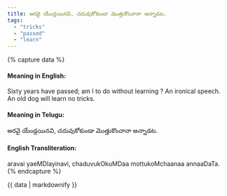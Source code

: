 ```yaml
---
title: అరవై యేండ్లయినవి, చదువుకోకుండా మొత్తుకొంచానా అన్నాడట.
tags:
  - "tricks"
  - "passed"
  - "learn"
---
```


{% capture data %}
#### Meaning in English:
Sixty years have passed; am I to do without learning ?
An ironical speech.
An old dog will learn no tricks.

#### Meaning in Telugu:
అరవై యేండ్లయినవి, చదువుకోకుండా మొత్తుకొంచానా అన్నాడట.

#### English Transliteration:
aravai yaeMDlayinavi, chaduvukOkuMDaa mottukoMchaanaa annaaDaTa.
{% endcapture %}

<div class="notice">{{ data | markdownify }}</div>

